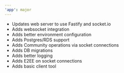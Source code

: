 ```yaml
---
'app': major
---
```


- Updates web server to use Fastify and socket.io
- Adds websocket integration
- Adds better environment configuration
- Adds Postgres/RDS support
- Adds Community operations via socket connections
- Adds DB migrations
- Adds better logging
- Adds E2EE on socket connections
- Adds basic client tool

